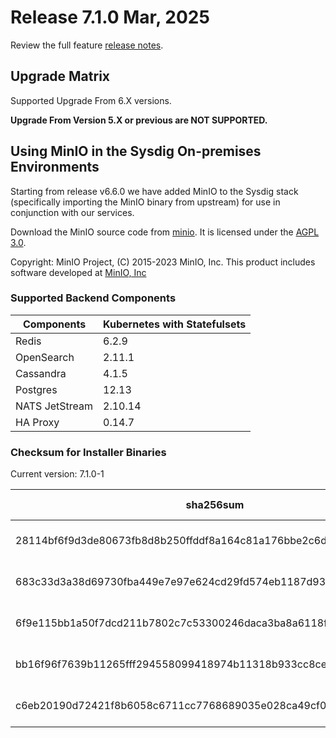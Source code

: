 Release 7.1.0 Mar, 2025
===

Review the full feature [release notes](https://docs.sysdig.com/en/sysdig-on-premises-release-notes.html).

Upgrade Matrix
---

Supported Upgrade From 6.X versions.

**Upgrade From Version 5.X or previous are NOT SUPPORTED.**

## Using MinIO in the Sysdig On-premises Environments

Starting from release v6.6.0 we have added MinIO to the Sysdig stack (specifically importing the MinIO binary from upstream) for use in conjunction with our services.

Download the MinIO source code from [minio](https://github.com/minio/minio). It is licensed under the [AGPL 3.0](https://github.com/minio/minio/blob/master/LICENSE).

Copyright: MinIO Project, (C) 2015-2023 MinIO, Inc. This product includes software developed at [MinIO, Inc](https://min.io/)

### Supported Backend Components

| **Components** | **Kubernetes with Statefulsets** |
|---|---|
| Redis                      | 6.2.9 |
| OpenSearch                 | 2.11.1 |
| Cassandra                  | 4.1.5 |
| Postgres                   | 12.13 |
| NATS JetStream             | 2.10.14 |
| HA Proxy                   | 0.14.7 |


### Checksum for Installer Binaries

Current version: 7.1.0-1

| **sha256sum** | **Installer binary** |
|---|---|
| 28114bf6f9d3de80673fb8d8b250ffddf8a164c81a176bbe2c6d3e41e98d41e9 | installer-darwin-amd64 |
| 683c33d3a38d69730fba449e7e97e624cd29fd574eb1187d93613807a60b5e6b | installer-darwin-arm64 |
| 6f9e115bb1a50f7dcd211b7802c7c53300246daca3ba8a6118f4a2d2655cc916 | installer-linux-amd64 |
| bb16f96f7639b11265fff294558099418974b11318b933cc8ce36c5de1782744 | installer-linux-arm |
| c6eb20190d72421f8b6058c6711cc7768689035e028ca49cf00d5912aca742b5 | installer-linux-arm64 |

